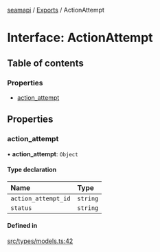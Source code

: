 [seamapi](../README.md) / [Exports](../modules.md) / ActionAttempt

# Interface: ActionAttempt

## Table of contents

### Properties

- [action\_attempt](ActionAttempt.md#action_attempt)

## Properties

### action\_attempt

• **action\_attempt**: `Object`

#### Type declaration

| Name | Type |
| :------ | :------ |
| `action_attempt_id` | `string` |
| `status` | `string` |

#### Defined in

[src/types/models.ts:42](https://github.com/hello-seam/seamapi-javascript/blob/main/src/types/models.ts#L42)
